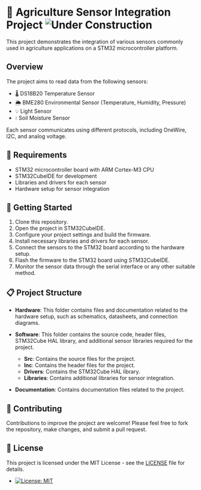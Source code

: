 # 🌾 Agriculture Sensor Integration Project ![Under Construction](https://img.shields.io/badge/status-under%20construction-orange)

This project demonstrates the integration of various sensors commonly used in agriculture applications on a STM32 microcontroller platform.

## Overview
The project aims to read data from the following sensors:

- 🌡️ DS18B20 Temperature Sensor
- 🌦️ BME280 Environmental Sensor (Temperature, Humidity, Pressure)
- 💡 Light Sensor
- 💧 Soil Moisture Sensor

Each sensor communicates using different protocols, including OneWire, I2C, and analog voltage.

## 🛒 Requirements

- STM32 microcontroller board with ARM Cortex-M3 CPU
- STM32CubeIDE for development
- Libraries and drivers for each sensor
- Hardware setup for sensor integration

## 🚀 Getting Started

1. Clone this repository.
2. Open the project in STM32CubeIDE.
3. Configure your project settings and build the firmware.
4. Install necessary libraries and drivers for each sensor.
5. Connect the sensors to the STM32 board according to the hardware setup.
6. Flash the firmware to the STM32 board using STM32CubeIDE.
7. Monitor the sensor data through the serial interface or any other suitable method.

## 📋 Project Structure

- **Hardware**: This folder contains files and documentation related to the hardware setup, such as schematics, datasheets, and connection diagrams.

- **Software**: This folder contains the source code, header files, STM32Cube HAL library, and additional sensor libraries required for the project.

    - **Src**: Contains the source files for the project.
    - **Inc**: Contains the header files for the project.
    - **Drivers**: Contains the STM32Cube HAL library.
    - **Libraries**: Contains additional libraries for sensor integration.

- **Documentation**: Contains documentation files related to the project.


## 🤝 Contributing

Contributions to improve the project are welcome! Please feel free to fork the repository, make changes, and submit a pull request.

## 📜 License 


This project is licensed under the MIT License - see the [LICENSE](LICENSE) file for details.

- [![License: MIT](https://img.shields.io/badge/License-MIT-yellow.svg)](https://opensource.org/licenses/MIT)

 
